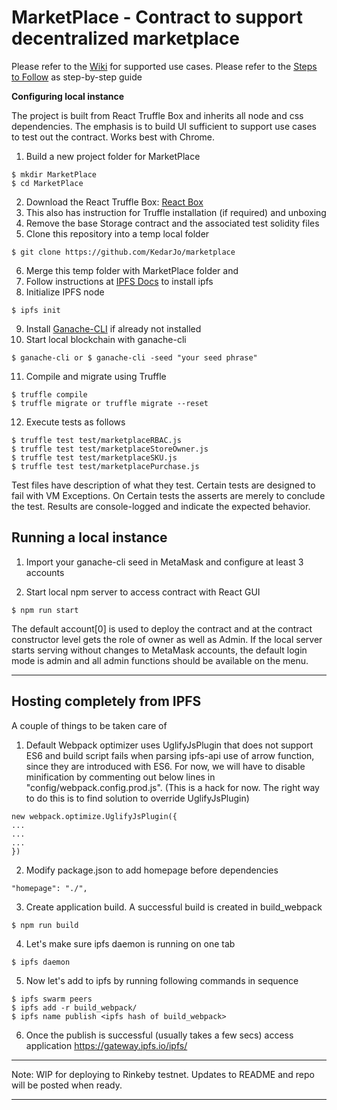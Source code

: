 MarketPlace - Contract to support decentralized marketplace
===========================================================

Please refer to the [Wiki](https://github.com/KedarJo/marketplace/wiki) for supported use cases.
Please refer to the [Steps to Follow](https://github.com/KedarJo/marketplace/wiki/Steps-for-running-application) as step-by-step guide

**Configuring local instance**

The project is built from React Truffle Box and inherits all node and css dependencies. The emphasis is to build UI sufficient to support use cases to test out the contract. Works best with Chrome.

1. Build a new project folder for MarketPlace
```
$ mkdir MarketPlace
$ cd MarketPlace
```
2. Download the React Truffle Box: [React Box](https://truffleframework.com/boxes/react)
3. This also has instruction for Truffle installation (if required) and unboxing
4. Remove the base Storage contract and the associated test solidity files
5. Clone this repository into a temp local folder
```
$ git clone https://github.com/KedarJo/marketplace
```
6. Merge this temp folder with MarketPlace folder and
7. Follow instructions at [IPFS Docs](https://docs.ipfs.io/introduction/usage/) to install ipfs
8. Initialize IPFS node
```
$ ipfs init
```  
9. Install [Ganache-CLI](https://github.com/trufflesuite/ganache-cli) if already not installed
10. Start local blockchain with ganache-cli
```
$ ganache-cli or $ ganache-cli -seed "your seed phrase"
```
11. Compile and migrate using Truffle
```
$ truffle compile
$ truffle migrate or truffle migrate --reset
```
12. Execute tests as follows
```
$ truffle test test/marketplaceRBAC.js
$ truffle test test/marketplaceStoreOwner.js
$ truffle test test/marketplaceSKU.js
$ truffle test test/marketplacePurchase.js

```
Test files have description of what they test. Certain tests are designed to fail with VM Exceptions. On Certain tests the asserts are merely to conclude the test. Results are console-logged and indicate the expected behavior.

Running a local instance
------------------------

1. Import your ganache-cli seed in MetaMask and configure at least 3 accounts

2. Start local npm server to access contract with React GUI
```
$ npm run start
```

The default account[0] is used to deploy the contract and at the contract constructor level gets the role of owner as well as Admin. If the local server starts serving without changes to MetaMask accounts, the default login mode is admin and all admin functions should be available on the menu.  

---

Hosting completely from IPFS
----------------------------

A couple of things to be taken care of  

1. Default Webpack optimizer uses UglifyJsPlugin that does not support ES6 and build script fails when parsing ipfs-api use of arrow function, since they are introduced with ES6. For now, we will have to disable minification by commenting out below lines in "config/webpack.config.prod.js". (This is a hack for now. The right way to do this is to find solution to override UglifyJsPlugin)
```
new webpack.optimize.UglifyJsPlugin({
...
...
...
})
```

2. Modify package.json to add homepage before dependencies
```
"homepage": "./",
```

3. Create application build. A successful build is created in build_webpack
```
$ npm run build
```

4. Let's make sure ipfs daemon is running on one tab
```
$ ipfs daemon
```

5. Now let's add to ipfs by running following commands in sequence
```
$ ipfs swarm peers
$ ipfs add -r build_webpack/
$ ipfs name publish <ipfs hash of build_webpack>
```

6. Once the publish is successful (usually takes a few secs) access application https://gateway.ipfs.io/ipfs/<ipfs hash of build_webpack>


---

Note: WIP for deploying to Rinkeby testnet.  Updates to README and repo will be posted when ready.

---
